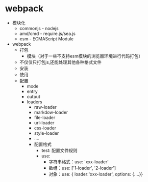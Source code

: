 # webpack

- 模块化
  - commonjs - nodejs
  - amd/cmd - require.js/sea.js
  - esm - ECMAScript Module
- webpack
  - 打包
    - 模块（对于一些不支持esm模块的浏览器环境进行代码打包）
  - 不仅仅只打包js,还能处理其他各种格式文件
  - 安装
  - 使用
  - 配置
    - mode
    - entry
    - output
    - loaders
      - raw-loader
      - markdow-loader
      - file-loader
      - url-loader
      - css-loader
      - style-loader
      - ....
      - 配置格式
        - test: 配置文件规则
        - use:
          - 字符串格式：use: 'xxx-loader'
          - 数组：use: ['1-loader', '2-loader']
          - 对象：use: { loader:'xxx-loader', options: {....}}